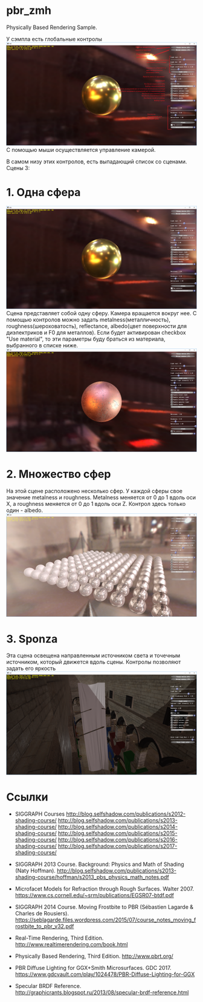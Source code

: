 # pbr_zmh
Physically Based Rendering Sample.

У сэмпла есть глобальные контролы
![](https://raw.githubusercontent.com/RuslanKutdusov/pbr_zmh/master/screenshots/controls.png)
С помощью мыши осуществляется управление камерой.

В самом низу этих контролов, есть выпадающий список со сценами. 
Сцены 3:
# 1. Одна сфера

![](https://raw.githubusercontent.com/RuslanKutdusov/pbr_zmh/master/screenshots/one_scene_controls.png)
Сцена представляет собой одну сферу. Камера вращается вокруг нее. С помощью контролов можно задать metalness(металличность), 
roughness(шероховатость), reflectance, albedo(цвет поверхности для диэлектриков и F0 для металлов). Если будет активирован checkbox "Use material", то эти параметры буду браться из материала,
выбранного в списке ниже.
![](https://raw.githubusercontent.com/RuslanKutdusov/pbr_zmh/master/screenshots/one_scene_material.png)

# 2. Множество сфер

На этой сцене расположено несколько сфер. У каждой сферы свое значение metalness и roughness. Metalness меняется от 0 до 1 вдоль оси X, а roughness меняется от 0 до 1 вдоль оси Z.
Контрол здесь только один - albedo.
![](https://raw.githubusercontent.com/RuslanKutdusov/pbr_zmh/master/screenshots/multiple_spheres.png)

# 3. Sponza

Эта сцена освещена направленным источником света и точечным источником, который движется вдоль сцены. Контролы позволяют задать его яркость
![](https://raw.githubusercontent.com/RuslanKutdusov/pbr_zmh/master/screenshots/sponza.png)

# Ссылки

* SIGGRAPH Courses
http://blog.selfshadow.com/publications/s2012-shading-course/
http://blog.selfshadow.com/publications/s2013-shading-course/
http://blog.selfshadow.com/publications/s2014-shading-course/
http://blog.selfshadow.com/publications/s2015-shading-course/
http://blog.selfshadow.com/publications/s2016-shading-course/
http://blog.selfshadow.com/publications/s2017-shading-course/

* SIGGRAPH 2013 Course. Background: Physics and Math of Shading (Naty Hoffman).
http://blog.selfshadow.com/publications/s2013-shading-course/hoffman/s2013_pbs_physics_math_notes.pdf

* Microfacet Models for Refraction through Rough Surfaces. Walter 2007.
https://www.cs.cornell.edu/~srm/publications/EGSR07-btdf.pdf

* SIGGRAPH 2014 Course. Moving Frostbite to PBR (Sébastien Lagarde & Charles de Rousiers).
https://seblagarde.files.wordpress.com/2015/07/course_notes_moving_frostbite_to_pbr_v32.pdf

* Real-Time Rendering, Third Edition.
http://www.realtimerendering.com/book.html

* Physically Based Rendering, Third Edition.
http://www.pbrt.org/

* PBR Diffuse Lighting for GGX+Smith Microsurfaces. GDC 2017.
https://www.gdcvault.com/play/1024478/PBR-Diffuse-Lighting-for-GGX

* Specular BRDF Reference.
http://graphicrants.blogspot.ru/2013/08/specular-brdf-reference.html

